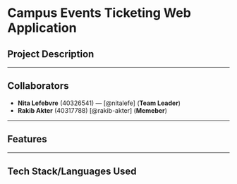 # Campus Events Ticketing Web Application
## Project Description

---
## Collaborators
- **Nita Lefebvre** (40326541) — [@nitalefe] (**Team Leader**)
- **Rakib Akter** (40317788) [@rakib-akter] (**Memeber**)
---
## Features

---
## Tech Stack/Languages Used
